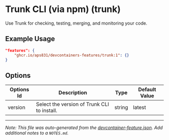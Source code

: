 

# Trunk CLI (via npm) (trunk)

Use Trunk for checking, testing, merging, and monitoring your code.

## Example Usage

```json
"features": {
    "ghcr.io/aps831/devcontainers-features/trunk:1": {}
}
```

## Options

| Options Id | Description | Type | Default Value |
|-----|-----|-----|-----|
| version | Select the version of Trunk CLI to install. | string | latest |



---

_Note: This file was auto-generated from the [devcontainer-feature.json](https://github.com/aps831/devcontainers-features/blob/main/src/trunk/devcontainer-feature.json).  Add additional notes to a `NOTES.md`._
